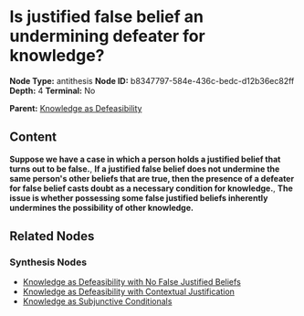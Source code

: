 # Is justified false belief an undermining defeater for knowledge?

**Node Type:** antithesis
**Node ID:** b8347797-584e-436c-bedc-d12b36ec82ff
**Depth:** 4
**Terminal:** No

**Parent:** [Knowledge as Defeasibility](knowledge-as-defeasibility-synthesis-4569c5fc-c7cc-4b76-b293-2cc741ab824e.md)

## Content

**Suppose we have a case in which a person holds a justified belief that turns out to be false.**, **If a justified false belief does not undermine the same person's other beliefs that are true, then the presence of a defeater for false belief casts doubt as a necessary condition for knowledge.**, **The issue is whether possessing some false justified beliefs inherently undermines the possibility of other knowledge.**

## Related Nodes

### Synthesis Nodes

- [Knowledge as Defeasibility with No False Justified Beliefs](knowledge-as-defeasibility-with-no-false-justified-beliefs-synthesis-e4a92f91-bc23-4b6b-9694-eb845cbe032c.md)
- [Knowledge as Defeasibility with Contextual Justification](knowledge-as-defeasibility-with-contextual-justification-synthesis-d174494e-03a6-4a4a-9eee-2ba5a78ba8d6.md)
- [Knowledge as Subjunctive Conditionals](knowledge-as-subjunctive-conditionals-synthesis-2ddc6e17-338c-4d11-9083-fb17d616ee00.md)
